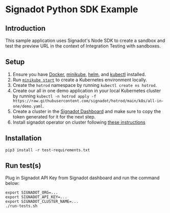 # Signadot Python SDK Example

## Introduction
This sample application uses Signadot's Node SDK to create a sandbox and test the preview URL in the context of Integration Testing with sandboxes.

## Setup

1. Ensure you have [Docker](https://www.docker.com/), [minikube](https://minikube.sigs.k8s.io/docs/), [helm](https://helm.sh/), and [kubectl](https://kubernetes.io/docs/tasks/tools/) installed.
2. Run [`minikube start`](https://minikube.sigs.k8s.io/docs/start/) to create a Kubernetes environment locally.
3. Create the `hotrod` namespace by running `kubectl create ns hotrod`.
4. Create our all in one demo application in your local Kubernetes cluster by running `kubectl -n hotrod apply -f https://raw.githubusercontent.com/signadot/hotrod/main/k8s/all-in-one/demo.yaml`.
5. Create a cluster in the [Signadot Dashboard](https://app.signadot.com/) and make sure to copy the token generated for it for the next step.
6. Install signadot operator on cluster following [these instructions](https://docs.signadot.com/docs/installation#signadot-operator)

## Installation
```shell
pip3 install -r test-requirements.txt
```

## Run test(s)
Plug in Signadot API Key from Signadot dashboard and run the command below:
```shell
export SIGNADOT_ORG=...
export SIGNADOT_API_KEY=...
export SIGNADOT_CLUSTER_NAME=...
./run-tests.sh
```
